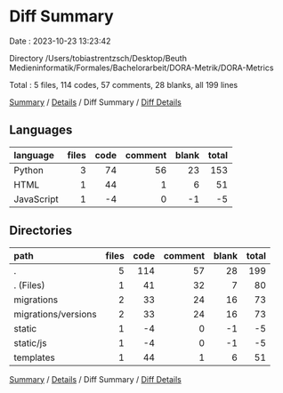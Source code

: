 # Diff Summary

Date : 2023-10-23 13:23:42

Directory /Users/tobiastrentzsch/Desktop/Beuth Medieninformatik/Formales/Bachelorarbeit/DORA-Metrik/DORA-Metrics

Total : 5 files,  114 codes, 57 comments, 28 blanks, all 199 lines

[Summary](results.md) / [Details](details.md) / Diff Summary / [Diff Details](diff-details.md)

## Languages
| language | files | code | comment | blank | total |
| :--- | ---: | ---: | ---: | ---: | ---: |
| Python | 3 | 74 | 56 | 23 | 153 |
| HTML | 1 | 44 | 1 | 6 | 51 |
| JavaScript | 1 | -4 | 0 | -1 | -5 |

## Directories
| path | files | code | comment | blank | total |
| :--- | ---: | ---: | ---: | ---: | ---: |
| . | 5 | 114 | 57 | 28 | 199 |
| . (Files) | 1 | 41 | 32 | 7 | 80 |
| migrations | 2 | 33 | 24 | 16 | 73 |
| migrations/versions | 2 | 33 | 24 | 16 | 73 |
| static | 1 | -4 | 0 | -1 | -5 |
| static/js | 1 | -4 | 0 | -1 | -5 |
| templates | 1 | 44 | 1 | 6 | 51 |

[Summary](results.md) / [Details](details.md) / Diff Summary / [Diff Details](diff-details.md)